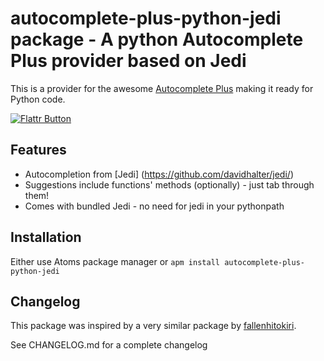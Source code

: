 # autocomplete-plus-python-jedi package - A python Autocomplete Plus provider based on Jedi

This is a provider for the awesome [Autocomplete Plus](https://atom.io/packages/autocomplete-plus) making it ready for Python code.

[![Flattr Button](http://api.flattr.com/button/button-static-50x60.png "Flattr This!")](https://flattr.com/submit/auto?user_id=tinloaf&url=https%3A%2F%2Fgithub.com%2Ftinloaf%2Fautocomplete-plus-python-jedi "ACP-Python-Jedi")

## Features

* Autocompletion from [Jedi] (https://github.com/davidhalter/jedi/) 
* Suggestions include functions' methods (optionally) - just tab through them!
* Comes with bundled Jedi - no need for jedi in your pythonpath

## Installation

Either use Atoms package manager or `apm install autocomplete-plus-python-jedi`

## Changelog

This package was inspired by a very similar package by [fallenhitokiri](https://github.com/fallenhitokiri/autocomplete-plus-jedi).

See CHANGELOG.md for a complete changelog
